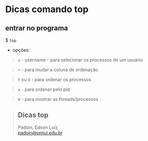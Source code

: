 # Dicas comando top


 

## entrar no programa

$ `top`


* opções:

> `u` - username - para selecionar os processos de um usuário  

> `<` - para mudar a coluna de ordenação  

> `F` ou `O` - para ordenar os processos  

> `a` - para ordenar pelo pid  

> `H` - para mostrar as threads/processos  

 


 



> ## Dicas top  
> Padoin, Edson Luiz  
> padoin@unijui.edu.br
